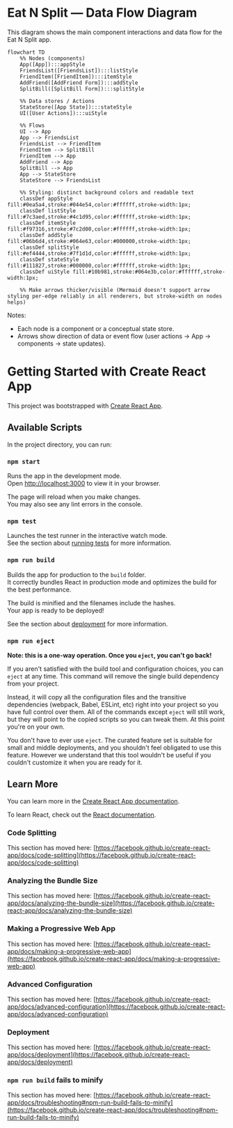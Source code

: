 # Eat N Split — Data Flow Diagram

This diagram shows the main component interactions and data flow for the Eat N Split app.

```mermaid
flowchart TD
	%% Nodes (components)
	App([App]):::appStyle
	FriendsList([FriendsList]):::listStyle
	FriendItem([FriendItem]):::itemStyle
	AddFriend([AddFriend Form]):::addStyle
	SplitBill([SplitBill Form]):::splitStyle

	%% Data stores / Actions
	StateStore([App State]):::stateStyle
	UI([User Actions]):::uiStyle

	%% Flows
	UI --> App
	App --> FriendsList
	FriendsList --> FriendItem
	FriendItem --> SplitBill
	FriendItem --> App
	AddFriend --> App
	SplitBill --> App
	App --> StateStore
	StateStore --> FriendsList

	%% Styling: distinct background colors and readable text
	classDef appStyle fill:#0ea5a4,stroke:#044e54,color:#ffffff,stroke-width:1px;
	classDef listStyle fill:#7c3aed,stroke:#4c1d95,color:#ffffff,stroke-width:1px;
	classDef itemStyle fill:#f97316,stroke:#7c2d00,color:#ffffff,stroke-width:1px;
	classDef addStyle fill:#06b6d4,stroke:#064e63,color:#000000,stroke-width:1px;
	classDef splitStyle fill:#ef4444,stroke:#7f1d1d,color:#ffffff,stroke-width:1px;
	classDef stateStyle fill:#111827,stroke:#000000,color:#ffffff,stroke-width:1px;
	classDef uiStyle fill:#10b981,stroke:#064e3b,color:#ffffff,stroke-width:1px;

	%% Make arrows thicker/visible (Mermaid doesn't support arrow styling per-edge reliably in all renderers, but stroke-width on nodes helps)
```

Notes:

- Each node is a component or a conceptual state store.
- Arrows show direction of data or event flow (user actions -> App -> components -> state updates).

# Getting Started with Create React App

This project was bootstrapped with [Create React App](https://github.com/facebook/create-react-app).

## Available Scripts

In the project directory, you can run:

### `npm start`

Runs the app in the development mode.\
Open [http://localhost:3000](http://localhost:3000) to view it in your browser.

The page will reload when you make changes.\
You may also see any lint errors in the console.

### `npm test`

Launches the test runner in the interactive watch mode.\
See the section about [running tests](https://facebook.github.io/create-react-app/docs/running-tests) for more information.

### `npm run build`

Builds the app for production to the `build` folder.\
It correctly bundles React in production mode and optimizes the build for the best performance.

The build is minified and the filenames include the hashes.\
Your app is ready to be deployed!

See the section about [deployment](https://facebook.github.io/create-react-app/docs/deployment) for more information.

### `npm run eject`

**Note: this is a one-way operation. Once you `eject`, you can't go back!**

If you aren't satisfied with the build tool and configuration choices, you can `eject` at any time. This command will remove the single build dependency from your project.

Instead, it will copy all the configuration files and the transitive dependencies (webpack, Babel, ESLint, etc) right into your project so you have full control over them. All of the commands except `eject` will still work, but they will point to the copied scripts so you can tweak them. At this point you're on your own.

You don't have to ever use `eject`. The curated feature set is suitable for small and middle deployments, and you shouldn't feel obligated to use this feature. However we understand that this tool wouldn't be useful if you couldn't customize it when you are ready for it.

## Learn More

You can learn more in the [Create React App documentation](https://facebook.github.io/create-react-app/docs/getting-started).

To learn React, check out the [React documentation](https://reactjs.org/).

### Code Splitting

This section has moved here: [https://facebook.github.io/create-react-app/docs/code-splitting](https://facebook.github.io/create-react-app/docs/code-splitting)

### Analyzing the Bundle Size

This section has moved here: [https://facebook.github.io/create-react-app/docs/analyzing-the-bundle-size](https://facebook.github.io/create-react-app/docs/analyzing-the-bundle-size)

### Making a Progressive Web App

This section has moved here: [https://facebook.github.io/create-react-app/docs/making-a-progressive-web-app](https://facebook.github.io/create-react-app/docs/making-a-progressive-web-app)

### Advanced Configuration

This section has moved here: [https://facebook.github.io/create-react-app/docs/advanced-configuration](https://facebook.github.io/create-react-app/docs/advanced-configuration)

### Deployment

This section has moved here: [https://facebook.github.io/create-react-app/docs/deployment](https://facebook.github.io/create-react-app/docs/deployment)

### `npm run build` fails to minify

This section has moved here: [https://facebook.github.io/create-react-app/docs/troubleshooting#npm-run-build-fails-to-minify](https://facebook.github.io/create-react-app/docs/troubleshooting#npm-run-build-fails-to-minify)
